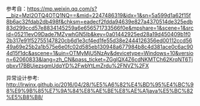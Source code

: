 参考自：https://mp.weixin.qq.com/s?__biz=MzI2OTQ4OTQ1NQ==&mid=2247486319&idx=1&sn=5a599d1a62f15f8b6ac32fdab2db498f&chksm=eadecf2fdda94639e827a4370514de325edb83d299ccd57e8834145259a6e656571733566f0e&mpshare=1&scene=1&srcid=05211evO9Dade7MZywhGN5Ib&key=0a01442925ed28a19d450409b1f02b317e91f52755147820cb6d1e3cf4ed1fe55d38e2444126356ed00112ccd5649a69e25b2a1b575e6e0fc02d585eb130948a677984b8c4d381ace0c6ac904d15f1dc&ascene=1&uin=OTMyMjU5NzAy&devicetype=Windows+10&version=62060833&lang=zh_CN&pass_ticket=ZGglQX4Z6cdNKMTCh62KrqNT6Tjqbxv17BBUiezsgmUdqYD%2FwbYtLmZrdu%2FNVZ%2FX

异常设计参考: http://lrwinx.github.io/2016/04/28/%E5%A6%82%E4%BD%95%E4%BC%98%E9%9B%85%E7%9A%84%E8%AE%BE%E8%AE%A1java%E5%BC%82%E5%B8%B8/
